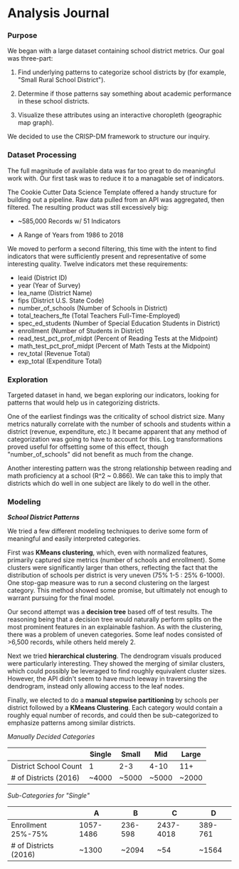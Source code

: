 # Analysis Journal



### Purpose 

We began with a large dataset containing school district metrics. Our goal was three-part:

1. Find underlying patterns to categorize school districts by (for example, "Small Rural School District").

2. Determine if those patterns say something about academic performance in these school districts.

3. Visualize these attributes using an interactive choropleth (geographic map graph).

We decided to use the CRISP-DM framework to structure our inquiry.



### Dataset Processing 

The full magnitude of available data was far too great to do meaningful work with. Our first task was to reduce it to a managable set of indicators.

The Cookie Cutter Data Science Template offered a handy structure for building out a pipeline. Raw data pulled from an API was aggregated, then filtered. The resulting product was still excessively big:

* ~585,000 Records w/ 51 Indicators

* A Range of Years from 1986 to 2018

We moved to perform a second filtering, this time with the intent to find indicators that were sufficiently present and representative of some interesting quality. Twelve indicators met these requirements:

* leaid (District ID)
* year (Year of Survey)
* lea_name (District Name)
* fips (District U.S. State Code)
* number_of_schools (Number of Schools in District)
* total_teachers_fte (Total Teachers Full-Time-Employed)
* spec_ed_students (Number of Special Education Students in District)
* enrollment (Number of Students in District)
* read_test_pct_prof_midpt (Percent of Reading Tests at the Midpoint)
* math_test_pct_prof_midpt (Percent of Math Tests at the Midpoint)
* rev_total (Revenue Total)
* exp_total (Expenditure Total)



### Exploration 

Targeted dataset in hand, we began exploring our indicators, looking for patterns that would help us in categorizing districts.

One of the earliest findings was the criticality of school district size. Many metrics naturally correlate with the number of schools and students within a district (revenue, expenditure, etc.) It became apparent that any method of categorization was going to have to account for this. Log transformations proved useful for offsetting some of this effect, though "number_of_schools" did not benefit as much from the change.

Another interesting pattern was the strong relationship between reading and math proficiency at a school (R^2 ~ 0.866). We can take this to imply that districts which do well in one subject are likely to do well in the other.



### Modeling

***School District Patterns***

We tried a few different modeling techniques to derive some form of meaningful and easily interpreted categories.

First was **KMeans clustering**, which, even with normalized features, primarily captured size metrics (number of schools and enrollment). Some clusters were significantly larger than others, reflecting the fact that the distribution of schools per district is very uneven (75% 1-5 : 25% 6-1000). One stop-gap measure was to run a second clustering on the largest category. This method showed some promise, but ultimately not enough to warrant pursuing for the final model.

Our second attempt was a **decision tree** based off of test results. The reasoning being that a decision tree would naturally perform splits on the most prominent features in an explainable fashion. As with the clustering, there was a problem of uneven categories. Some leaf nodes consisted of >6,500 records, while others held merely 2.

Next we tried **hierarchical clustering**. The dendrogram visuals produced were particularly interesting. They showed the merging of similar clusters, which could possibly be leveraged to find roughly equivalent cluster sizes. However, the API didn't seem to have much leeway in traversing the dendrogram, instead only allowing access to the leaf nodes.

Finally, we elected to do a **manual stepwise partitioning** by schools per district followed by a **KMeans Clustering**. Each category would contain a roughly equal number of records, and could then be sub-categorized to emphasize patterns among similar districts.

*Manually Decided Categories*

|                       | Single | Small | Mid   | Large |
| --------------------- | ------ | ----- | ----- | ----- |
| District School Count | 1      | 2-3   | 4-10  | 11+   |
| # of Districts (2016) | ~4000  | ~5000 | ~5000 | ~2000 |


*Sub-Categories for "Single"*

|                       | A         | B       | C         | D       |
| --------------------- | --------- | ------- | --------- | ------- |
| Enrollment 25%-75%    | 1057-1486 | 236-598 | 2437-4018 | 389-761 |
| # of Districts (2016) | ~1300     | ~2094   | ~54       | ~1564   |

